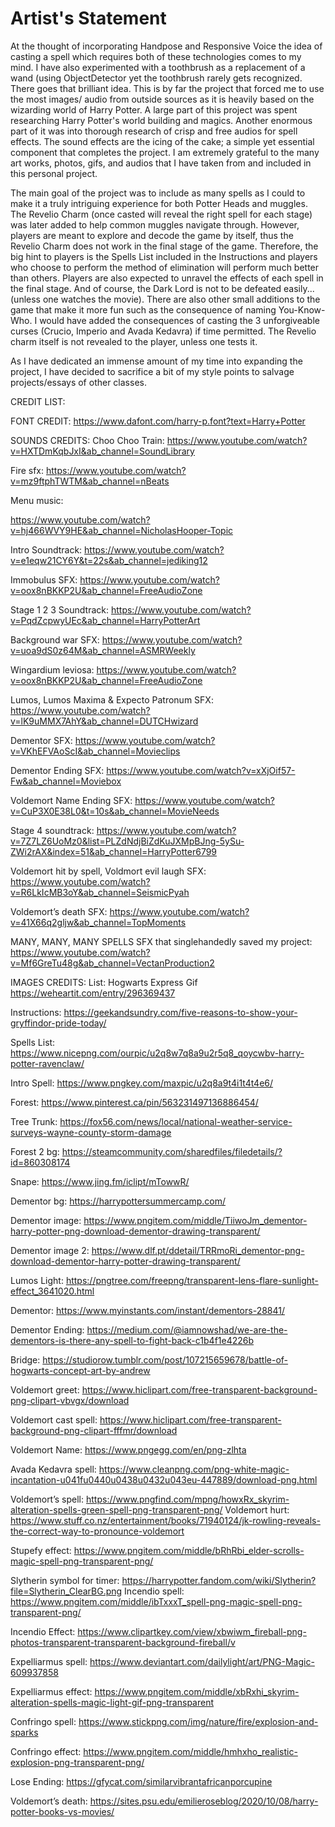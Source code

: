 # Artist's Statement
At the thought of incorporating Handpose and Responsive Voice the idea of casting a spell which requires both of these technologies comes to my mind. I have also experimented with a toothbrush as a replacement of a wand (using ObjectDetector yet the toothbrush rarely gets recognized. There goes that brilliant idea.
This is by far the project that forced me to use the most images/ audio from outside sources as it is heavily based on the wizarding world of Harry Potter. A large part of this project was spent researching Harry Potter's world building and magics. Another enormous part of it was into thorough research of crisp and free audios for spell effects. The sound effects are the icing of the cake; a simple yet essential component that completes the project. I am extremely grateful to the many art works, photos, gifs, and audios that I have taken from and included in this personal project. 

The main goal of the project was to include as many spells as I could to make it a truly intriguing experience for both Potter Heads and muggles. The Revelio Charm (once casted will reveal the right spell for each stage) was later added to help common muggles navigate through. However, players are meant to explore and decode the game by itself, thus the Revelio Charm does not work in the final stage of the game. Therefore, the big hint to players is the Spells List included in the Instructions and players who choose to perform the method of elimination will perform much better than others. Players are also expected to unravel the effects of each spell in the final stage. And of course, the Dark Lord is not to be defeated easily... (unless one watches the movie). There are also other small additions to the game that make it more fun such as the consequence of naming You-Know-Who. I would have added the consequences of casting the 3 unforgiveable curses (Crucio, Imperio and Avada Kedavra) if time permitted. The Revelio charm itself is not revealed to the player, unless one tests it. 

As I have dedicated an immense amount of my time into expanding the project, I have decided to sacrifice a bit of my style points to salvage projects/essays of other classes.








CREDIT LIST:

FONT CREDIT:
https://www.dafont.com/harry-p.font?text=Harry+Potter

SOUNDS CREDITS:
Choo Choo Train:
https://www.youtube.com/watch?v=HXTDmKqbJxI&ab_channel=SoundLibrary

Fire sfx:
https://www.youtube.com/watch?v=mz9ftphTWTM&ab_channel=nBeats

Menu music:

https://www.youtube.com/watch?v=hj466WVY9HE&ab_channel=NicholasHooper-Topic

Intro Soundtrack:
https://www.youtube.com/watch?v=e1eqw21CY6Y&t=22s&ab_channel=jediking12

Immobulus SFX:
https://www.youtube.com/watch?v=oox8nBKKP2U&ab_channel=FreeAudioZone

Stage 1 2 3 Soundtrack:
https://www.youtube.com/watch?v=PqdZcpwyUEc&ab_channel=HarryPotterArt

Background war SFX:
https://www.youtube.com/watch?v=uoa9dS0z64M&ab_channel=ASMRWeekly

Wingardium leviosa:
https://www.youtube.com/watch?v=oox8nBKKP2U&ab_channel=FreeAudioZone

Lumos, Lumos Maxima & Expecto Patronum SFX:
https://www.youtube.com/watch?v=lK9uMMX7AhY&ab_channel=DUTCHwizard

Dementor SFX:
https://www.youtube.com/watch?v=VKhEFVAoScI&ab_channel=Movieclips

Dementor Ending SFX:
https://www.youtube.com/watch?v=xXjOif57-Fw&ab_channel=Moviebox

Voldemort Name Ending SFX:
https://www.youtube.com/watch?v=CuP3X0E38L0&t=10s&ab_channel=MovieNeeds

Stage 4 soundtrack:
https://www.youtube.com/watch?v=7Z7LZ6UoMz0&list=PLZdNdjBiZdKuJXMpBJng-5ySu-ZWi2rAX&index=51&ab_channel=HarryPotter6799

Voldemort hit by spell, Voldmort evil laugh SFX:
https://www.youtube.com/watch?v=R6LkIcMB3oY&ab_channel=SeismicPyah

Voldemort’s death SFX:
https://www.youtube.com/watch?v=41X66q2gljw&ab_channel=TopMoments

MANY, MANY, MANY SPELLS SFX that singlehandedly saved my project:
https://www.youtube.com/watch?v=Mf6GreTu48g&ab_channel=VectanProduction2


IMAGES CREDITS:
List:
Hogwarts Express Gif
https://weheartit.com/entry/296369437

Instructions:
https://geekandsundry.com/five-reasons-to-show-your-gryffindor-pride-today/

Spells List:
https://www.nicepng.com/ourpic/u2q8w7q8a9u2r5q8_qoycwbv-harry-potter-ravenclaw/

Intro Spell:
https://www.pngkey.com/maxpic/u2q8a9t4i1t4t4e6/


Forest:
https://www.pinterest.ca/pin/563231497136886454/

Tree Trunk:
https://fox56.com/news/local/national-weather-service-surveys-wayne-county-storm-damage

Forest 2 bg:
https://steamcommunity.com/sharedfiles/filedetails/?id=860308174

Snape:
https://www.jing.fm/iclipt/mTowwR/


Dementor bg:
https://harrypottersummercamp.com/

Dementor image:
https://www.pngitem.com/middle/TiiwoJm_dementor-harry-potter-png-download-dementor-drawing-transparent/

Dementor image 2:
https://www.dlf.pt/ddetail/TRRmoRi_dementor-png-download-dementor-harry-potter-drawing-transparent/

Lumos Light:
https://pngtree.com/freepng/transparent-lens-flare-sunlight-effect_3641020.html

Dementor:
https://www.myinstants.com/instant/dementors-28841/

Dementor Ending:
https://medium.com/@iamnowshad/we-are-the-dementors-is-there-any-spell-to-fight-back-c1b4f1e4226b

Bridge:
https://studiorow.tumblr.com/post/107215659678/battle-of-hogwarts-concept-art-by-andrew


Voldemort greet:
https://www.hiclipart.com/free-transparent-background-png-clipart-vbvgx/download

Voldemort cast spell:
https://www.hiclipart.com/free-transparent-background-png-clipart-fffmr/download

Voldemort Name:
https://www.pngegg.com/en/png-zlhta


Avada Kedavra spell:
https://www.cleanpng.com/png-white-magic-incantation-u041fu0440u0438u0432u043eu-447889/download-png.html

Voldemort’s spell:
https://www.pngfind.com/mpng/howxRx_skyrim-alteration-spells-green-spell-png-transparent-png/
Voldemort hurt:
https://www.stuff.co.nz/entertainment/books/71940124/jk-rowling-reveals-the-correct-way-to-pronounce-voldemort

Stupefy effect:
https://www.pngitem.com/middle/bRhRbi_elder-scrolls-magic-spell-png-transparent-png/

Slytherin symbol for timer:
https://harrypotter.fandom.com/wiki/Slytherin?file=Slytherin_ClearBG.png
Incendio spell:
https://www.pngitem.com/middle/ibTxxxT_spell-png-magic-spell-png-transparent-png/

Incendio Effect:
https://www.clipartkey.com/view/xbwiwm_fireball-png-photos-transparent-transparent-background-fireball/v

Expelliarmus spell:
https://www.deviantart.com/dailylight/art/PNG-Magic-609937858

Expelliarmus effect:
https://www.pngitem.com/middle/xbRxhi_skyrim-alteration-spells-magic-light-gif-png-transparent

Confringo spell:
https://www.stickpng.com/img/nature/fire/explosion-and-sparks

Confringo effect:
https://www.pngitem.com/middle/hmhxho_realistic-explosion-png-transparent-png/

Lose Ending:
https://gfycat.com/similarvibrantafricanporcupine

Voldemort’s death:
https://sites.psu.edu/emilieroseblog/2020/10/08/harry-potter-books-vs-movies/
